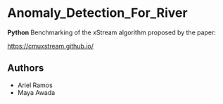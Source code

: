 # Anomaly_Detection_For_River

**Python** Benchmarking of the xStream algorithm proposed by the paper:

https://cmuxstream.github.io/

## Authors

* Ariel Ramos
* Maya Awada